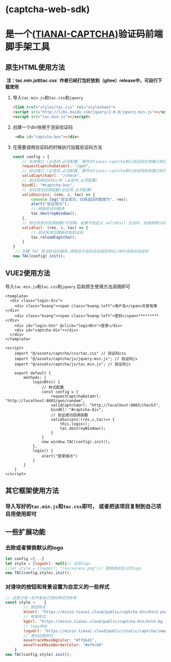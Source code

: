 # 						(captcha-web-sdk) 

# 是一个([TIANAI-CAPTCHA)](https://gitee.com/tianai/tianai-captcha)验证码前端脚手架工具

## 原生HTML使用方法

​	**注：tac.min.js`和`tac.css` 作者已经打包好放到（gitee）release中，可自行下载使用**

1. 导入`tac.min.js`和`tac.css`和`jquery`

   ```html
   <link href="styles/tac.css" rel="stylesheet">
   <script src="http://libs.baidu.com/jquery/2.0.0/jquery.min.js"></script>
   <script src="tac.min.js"></script>
   ```

2. 创建一个div快用于渲染验证码

   ```html
    <div id="captcha-box"></div>
   ```

3. 在需要调用验证码的时候执行加载验证码方法

   ```js
   const config = {
       // 生成接口 (必选项,必须配置, 要符合tianai-captcha默认验证码生成接口规范)
       requestCaptchaDataUrl: "/gen",
       // 验证接口 (必选项,必须配置, 要符合tianai-captcha默认验证码校验接口规范)
       validCaptchaUrl: "/check",
       // 验证码绑定的div块 (必选项,必须配置)
       bindEl: "#captcha-box",
       // 验证成功回调函数(必选项,必须配置)
       validSuccess: (res, c, tac) => {
           console.log("验证成功，后端返回的数据为", res);
           alert("验证成功");
           // 销毁验证码服务
           tac.destroyWindow();
       },
       // 验证失败的回调函数(可忽略，如果不自定义 validFail 方法时，会使用默认的)
       validFail: (res, c, tac) => {
           // 验证失败后重新拉取验证码
           tac.reloadCaptcha();
       }
   }
    // 创建 TAC 启动验证码服务,调用该方法后会在指定的div块中渲染出验证码
   new TAC(config).init();
   ```

## VUE2使用方法

导入`tac.min.js`和`tac.css`和`jquery` 后和原生使用方法调用即可

```vue
<template>
  <div class="login-div">
    <div class="kuang"><span class="kuang-left">用户名</span>天爱有情</div>
    <div class="kuang"><span class="kuang-left">密码</span>*********</div>
    <div id="login-btn" @click="loginBtn">登录</div>
    <div id="captcha-div"></div>
  </div>
</template>

<script>
    import "@/assets/captcha/css/tac.css" // 验证码css
    import "@/assets/captcha/js/jquery.min.js"; // 验证码js
    import "@/assets/captcha/js/tac.min.js"; // 验证码js
    
    export default {
        methods: {
            loginBtn() {
                // 样式配置
                const config = {
                    requestCaptchaDataUrl: "http://localhost:8083/gen/random",
                    validCaptchaUrl: "http://localhost:8083/check3",
                    bindEl: "#captcha-div",
                    // 验证成功回调函数
                    validSuccess:(res,c,tac)=> {
                        this.login();
                        tac.destroyWindow();
                    }
                }
                new window.TAC(config).init();
            },
            login() {
                alert("登录成功")
            }
        }
    }
</script>
```

## 其它框架使用方法

### 导入写好的`tac.min.js`和`tac.css`即可， 或者把该项目复制到自己项目用使用即可

## 一些扩展功能

### 去除或者替换默认的logo

```js
let config ={...}
let style = {logoUrl: null}// 去除logo             
//let style = {logoUrl: "/xx/xx/xxx.png"}// 替换成自定义的logo             
new TAC(config,style).init();
```

### 对滑块的按钮和背景设置为自定义的一些样式

```js
// 这里分享一些作者自己调的样式供参考
const style =    {
    	// 按钮样式
        btnUrl: "https://minio.tianai.cloud/public/captcha-btn/btn3.png",
    	// 背景样式
        bgUrl: "https://minio.tianai.cloud/public/captcha-btn/btn3-bg.jpg",
    	// logo地址
        logoUrl: "https://minio.tianai.cloud/public/static/captcha/images/logo.png",
 		// 滑动边框样式
    	moveTrackMaskBgColor: "#f7b645",
        moveTrackMaskBorderColor: "#ef9c0d"
    }
new TAC(config,style).init();
```

